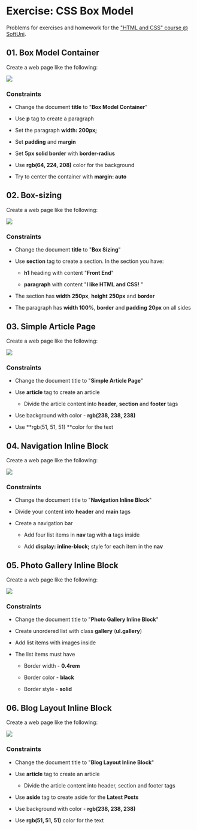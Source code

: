 # Exercise: CSS Box Model

Problems for exercises and homework for the [\"HTML and CSS\" course @
SoftUni](https://softuni.bg/trainings/3122/html-and-css-september-2020).

## 01\. Box Model Container

Create a web page like the following:

![](./media/image1.png)

### Constraints

-   Change the document **title** to \"**Box Model Container**\"

-   Use **p** tag to create a paragraph

-   Set the paragraph **width: 200px;**

-   Set **padding** and **margin**

-   Set **5px solid border** with **border-radius**

-   Use **rgb(64, 224, 208)** color for the background

-   Try to center the container with **margin: auto**

## 02\. Box-sizing

Create a web page like the following:

![](./media/image2.png)

### Constraints

-   Change the document **title** to \"**Box Sizing**\"

-   Use **section** tag to create a section. In the section you have:

    -   **h1** heading with content \"**Front End**\"

    -   **paragraph** with content \"**I like HTML and CSS!** \"

-   The section has **width** **250px**, **height** **250px** and
    **border**

-   The paragraph has **width 100%**, **border** and **padding**
    **20px** on all sides

## 03\. Simple Article Page

Create a web page like the following:

![](./media/image3.png)

### Constraints

-   Change the document title to \"**Simple Article Page**\"

-   Use **article** tag to create an article

    -   Divide the article content
        into **header**, **section** and **footer** tags

-   Use background with color - **rgb(238, 238, 238)**

-   Use **rgb(51, 51, 51) **color for the text

##  04\. Navigation Inline Block

Create a web page like the following:

![](./media/image4.png)

### Constraints

-   Change the document title to \"**Navigation Inline Block**\"

-   Divide your content into **header** and **main** tags

-   Create a navigation bar 

    -   Add four list items in **nav** tag with **a** tags inside

    -   Add **display:** **inline-block;** style for each item in
        the **nav**

## 05\. Photo Gallery Inline Block

Create a web page like the following:

![](./media/image5.png)

### Constraints

-   Change the document title to \"**Photo Gallery Inline Block**\"

-   Create unordered list with class **gallery** (**ul.gallery**) 

-   Add list items with images inside

-   The list items must have

    -   Border width - **0.4rem**

    -   Border color - **black**

    -   Border style - **solid**

## 06\. Blog Layout Inline Block

Create a web page like the following:

![](./media/image6.png)

### Constraints

-   Change the document title to \"**Blog Layout Inline Block**\"

-   Use **article** tag to create an article

    -   Divide the article content into header, section and footer tags

-   Use **aside** tag to create aside for the **Latest** **Posts**

-   Use background with color - **rgb(238, 238, 238)**

-   Use **rgb(51, 51, 51)** color for the text
